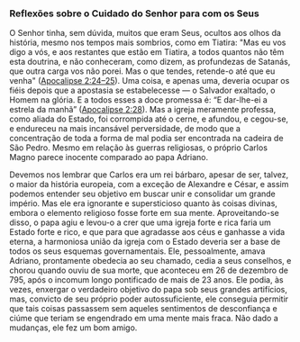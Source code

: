 ### Reflexões sobre o Cuidado do Senhor para com os Seus 

O Senhor tinha, sem dúvida, muitos que eram Seus, ocultos aos olhos da história, mesmo nos tempos mais sombrios, como em Tiatira: &quot;Mas eu vos digo a vós, e aos restantes que estão em Tiatira, a todos quantos não têm esta doutrina, e não conheceram, como dizem, as profundezas de Satanás, que outra carga vos não porei. Mas o que tendes, retende-o até que eu venha&quot; ([Apocalipse 2:24–25](http://bibliaonline.com.br/acf/ap/2/24-25)). Uma coisa, e apenas uma, deveria ocupar os fiéis depois que a apostasia se estabelecesse — o Salvador exaltado, o Homem na glória. E a todos esses a doce promessa é: “E dar-lhe-ei a estrela da manhã” ([Apocalipse 2:28](http://bibliaonline.com.br/acf/ap/2/28)). Mas a igreja meramente professa, como aliada do Estado, foi corrompida até o cerne, e afundou, e cegou-se, e endureceu na mais incansável perversidade, de modo que a concentração de toda a forma de mal podia ser encontrada na cadeira de São Pedro. Mesmo em relação às guerras religiosas, o próprio Carlos Magno parece inocente comparado ao papa Adriano.

Devemos nos lembrar que Carlos era um rei bárbaro, apesar de ser, talvez, o maior da história europeia, com a exceção de Alexandre e César, e assim podemos entender seu objetivo em buscar unir e consolidar um grande império. Mas ele era ignorante e supersticioso quanto às coisas divinas, embora o elemento religioso fosse forte em sua mente. Aproveitando-se disso, o papa agiu e levou-o a crer que uma igreja forte e rica faria um Estado forte e rico, e que para que agradasse aos céus e ganhasse a vida eterna, a harmoniosa união da igreja com o Estado deveria ser a base de todos os seus esquemas governamentais. Ele, pessoalmente, amava Adriano, prontamente obedecia ao seu chamado, cedia a seus conselhos, e chorou quando ouviu de sua morte, que aconteceu em 26 de dezembro de 795, após o incomum longo pontificado de mais de 23 anos. Ele podia, às vezes, enxergar o verdadeiro objetivo do papa sob seus grandes artifícios, mas, convicto de seu próprio poder autossuficiente, ele conseguia permitir que tais coisas passassem sem aqueles sentimentos de desconfiança e ciúme que teriam se engendrado em uma mente mais fraca. Não dado a mudanças, ele fez um bom amigo.